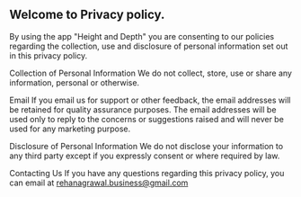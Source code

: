 ## Welcome to Privacy policy.

By using the app "Height and Depth" you are consenting to our policies regarding the collection, use and disclosure of personal information set out in this privacy policy.

Collection of Personal Information
We do not collect, store, use or share any information, personal or otherwise.

Email
If you email us for support or other feedback, the email addresses will be retained for quality assurance purposes. The email addresses will be used only to reply to the concerns or suggestions raised and will never be used for any marketing purpose.

Disclosure of Personal Information
We do not disclose your information to any third party except if you expressly consent or where required by law.

Contacting Us
If you have any questions regarding this privacy policy, you can email at rehanagrawal.business@gmail.com 

